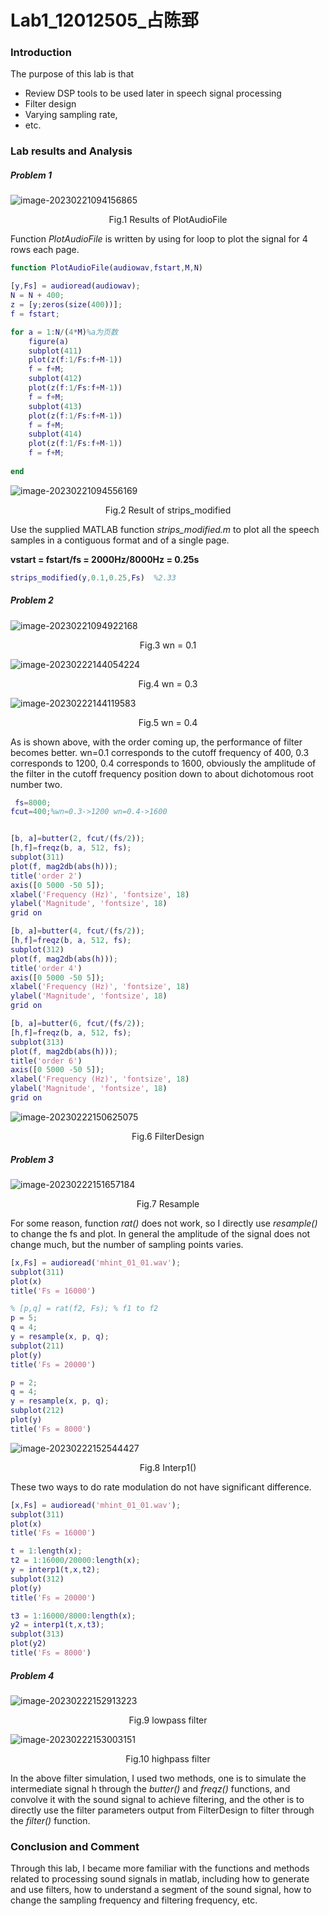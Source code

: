 # Lab1_12012505_占陈郅

### Introduction

The purpose of this lab is that 

- Review DSP tools to be used later in speech signal processing
- Filter design
- Varying sampling rate,
- etc.



### Lab results and Analysis

##### Problem 1

![image-20230221094156865](C:\Users\M__zzZ\AppData\Roaming\Typora\typora-user-images\image-20230221094156865.png)

<center> Fig.1 Results of PlotAudioFile</center>

Function *PlotAudioFile* is written by using for loop to plot the signal for 4 rows each page.

```matlab
function PlotAudioFile(audiowav,fstart,M,N)

[y,Fs] = audioread(audiowav);
N = N + 400;
z = [y;zeros(size(400))];
f = fstart;

for a = 1:N/(4*M)%a为页数
    figure(a)
    subplot(411)
    plot(z(f:1/Fs:f+M-1))
    f = f+M;
    subplot(412)
    plot(z(f:1/Fs:f+M-1))
    f = f+M;
    subplot(413)
    plot(z(f:1/Fs:f+M-1))
    f = f+M;
    subplot(414)
    plot(z(f:1/Fs:f+M-1))
    f = f+M;
    
end
```



![image-20230221094556169](C:\Users\M__zzZ\AppData\Roaming\Typora\typora-user-images\image-20230221094556169.png)

<center> Fig.2 Result of strips_modified</center>

Use the supplied MATLAB function *strips_modified.m* to plot all the speech samples in a contiguous format and of a single page.

**vstart = fstart/fs = 2000Hz/8000Hz = 0.25s**

```matlab
strips_modified(y,0.1,0.25,Fs)  %2.33
```



##### Problem 2

![image-20230221094922168](C:\Users\M__zzZ\AppData\Roaming\Typora\typora-user-images\image-20230221094922168.png)

<center> Fig.3 wn = 0.1</center>

![image-20230222144054224](C:\Users\M__zzZ\AppData\Roaming\Typora\typora-user-images\image-20230222144054224.png)

<center> Fig.4 wn = 0.3</center>

![image-20230222144119583](C:\Users\M__zzZ\AppData\Roaming\Typora\typora-user-images\image-20230222144119583.png)

<center> Fig.5 wn = 0.4</center>

As is shown above, with the order coming up, the performance of filter becomes better. wn=0.1 corresponds to the cutoff frequency of 400, 0.3 corresponds to 1200, 0.4 corresponds to 1600, obviously the amplitude of the filter in the cutoff frequency position down to about dichotomous root number two.

```matlab
 fs=8000;
fcut=400;%wn=0.3->1200 wn=0.4->1600


[b, a]=butter(2, fcut/(fs/2));
[h,f]=freqz(b, a, 512, fs);
subplot(311)
plot(f, mag2db(abs(h)));
title('order 2')
axis([0 5000 -50 5]);
xlabel('Frequency (Hz)', 'fontsize', 18)
ylabel('Magnitude', 'fontsize', 18)
grid on

[b, a]=butter(4, fcut/(fs/2));
[h,f]=freqz(b, a, 512, fs);
subplot(312)
plot(f, mag2db(abs(h)));
title('order 4')
axis([0 5000 -50 5]);
xlabel('Frequency (Hz)', 'fontsize', 18)
ylabel('Magnitude', 'fontsize', 18)
grid on

[b, a]=butter(6, fcut/(fs/2));
[h,f]=freqz(b, a, 512, fs);
subplot(313)
plot(f, mag2db(abs(h)));
title('order 6')
axis([0 5000 -50 5]);
xlabel('Frequency (Hz)', 'fontsize', 18)
ylabel('Magnitude', 'fontsize', 18)
grid on
```

![image-20230222150625075](C:\Users\M__zzZ\AppData\Roaming\Typora\typora-user-images\image-20230222150625075.png)

<center> Fig.6 FilterDesign</center>

##### Problem 3

![image-20230222151657184](C:\Users\M__zzZ\AppData\Roaming\Typora\typora-user-images\image-20230222151657184.png)

<center> Fig.7 Resample</center>

For some reason, function *rat()* does not work, so I directly use *resample()* to change the fs and plot. In general the amplitude of the signal does not change much, but the number of sampling points varies.

```matlab
[x,Fs] = audioread('mhint_01_01.wav');
subplot(311)
plot(x)
title('Fs = 16000')

% [p,q] = rat(f2, Fs); % f1 to f2
p = 5;
q = 4;
y = resample(x, p, q);
subplot(211)
plot(y)
title('Fs = 20000')

p = 2;
q = 4;
y = resample(x, p, q);
subplot(212)
plot(y)
title('Fs = 8000')
```

![image-20230222152544427](C:\Users\M__zzZ\AppData\Roaming\Typora\typora-user-images\image-20230222152544427.png)

<center> Fig.8 Interp1()</center>

These two ways to do rate modulation do not have significant difference.

```matlab
[x,Fs] = audioread('mhint_01_01.wav');
subplot(311)
plot(x)
title('Fs = 16000')

t = 1:length(x);
t2 = 1:16000/20000:length(x);
y = interp1(t,x,t2);
subplot(312)
plot(y)
title('Fs = 20000')

t3 = 1:16000/8000:length(x);
y2 = interp1(t,x,t3);
subplot(313)
plot(y2)
title('Fs = 8000')
```



##### Problem 4

![image-20230222152913223](C:\Users\M__zzZ\AppData\Roaming\Typora\typora-user-images\image-20230222152913223.png)

<center> Fig.9 lowpass filter</center>

![image-20230222153003151](C:\Users\M__zzZ\AppData\Roaming\Typora\typora-user-images\image-20230222153003151.png)

<center> Fig.10 highpass filter</center>

In the above filter simulation, I used two methods, one is to simulate the intermediate signal h through the *butter()* and *freqz()* functions, and convolve it with the sound signal to achieve filtering, and the other is to directly use the filter parameters output from FilterDesign to filter through the *filter()* function.





### Conclusion and Comment



Through this lab, I became more familiar with the functions and methods related to processing sound signals in matlab, including how to generate and use filters, how to understand a segment of the sound signal, how to change the sampling frequency and filtering frequency, etc.